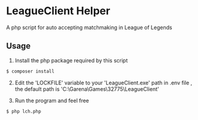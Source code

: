 # LeagueClient Helper

A php script for auto accepting matchmaking in League of Legends

## Usage


1. Install the php package required by this script

```sh
$ composer install
```

2. Edit the 'LOCKFILE' variable to your 'LeagueClient.exe' path in .env file , the default path is 'C:\Garena\Games\32775\LeagueClient'

3. Run the program and feel free

```sh
$ php lch.php
```
